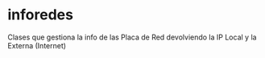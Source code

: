 # inforedes
Clases que gestiona la info de las Placa de Red devolviendo la IP Local y la Externa (Internet)
